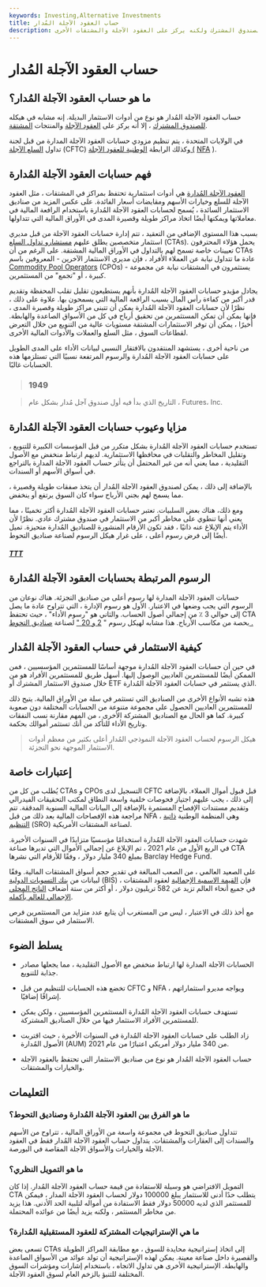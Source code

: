 ```yaml
---
keywords: Investing,Alternative Investments
title: حساب العقود الآجلة المُدار
description: حساب العقود الآجلة المُدار هو نوع من أدوات الاستثمار البديلة. إنه مشابه للصندوق المشترك ولكنه يركز على العقود الآجلة والمشتقات الأخرى.
---
```


# حساب العقود الآجلة المُدار
## ما هو حساب العقود الآجلة المُدار؟

حساب العقود الآجلة المُدار هو نوع من أدوات الاستثمار البديلة. إنه مشابه في هيكله [للصندوق المشترك](/mutualfund) ، إلا أنه يركز على [العقود الآجلة](/futures) والمنتجات [المشتقة](/derivative).

في الولايات المتحدة ، يتم تنظيم مزودي حسابات العقود الآجلة المدارة من قبل لجنة تداول [السلع الآجلة](/cftc) (CFTC) وكذلك الرابطة [الوطنية للعقود الآجلة (](/nfa) [NFA](/nfa) ).

## فهم حسابات العقود الآجلة المُدارة

[العقود الآجلة المُدارة](/managed-futures) هي أدوات استثمارية تحتفظ بمراكز في المشتقات ، مثل العقود الآجلة للسلع وخيارات الأسهم ومقايضات أسعار الفائدة. على عكس المزيد من صناديق الاستثمار السائدة ، يُسمح لحسابات العقود الآجلة المُدارة باستخدام الرافعة المالية في معاملاتها ويمكنها أيضًا اتخاذ مراكز طويلة وقصيرة المدى في الأوراق المالية التي تتداولها.

بسبب هذا المستوى الإضافي من التعقيد ، تتم إدارة حسابات العقود الآجلة من قبل مديري استثمار متخصصين يطلق عليهم [مستشارو تداول السلع](/cta) (CTAs). يحمل هؤلاء المحترفون تعيينات خاصة تسمح لهم بالتداول في الأوراق المالية المشتقة. على الرغم من أن CTAs عادة ما تتداول نيابة عن العملاء الأفراد ، فإن مديري الاستثمار الآخرين - المعروفين باسم [Commodity Pool Operators](/cpo) (CPOs) - يستثمرون في المشتقات نيابة عن مجموعة كبيرة ، أو "تجمع" من المستثمرين.

يجادل مؤيدو حسابات العقود الآجلة المُدارة بأنهم يستطيعون تقليل تقلب المحفظة وتقديم قدر أكبر من كفاءة رأس المال بسبب الرافعة المالية التي يسمحون بها. علاوة على ذلك ، نظرًا لأن حسابات العقود الآجلة المُدارة يمكن أن تتبنى مراكز طويلة وقصيرة المدى ، فإنها يمكن أن تمكن المستثمرين من تحقيق أرباح في كل من الأسواق الصاعدة والهابطة. أخيرًا ، يمكن أن توفر الاستثمارات المشتقة مستويات عالية من التنويع من خلال التعرض لقطاعات السوق ، مثل السلع والعملات والأدوات المالية الأخرى.

من ناحية أخرى ، يستشهد المنتقدون بالافتقار النسبي لبيانات الأداء على المدى الطويل على حسابات العقود الآجلة المُدارة والرسوم المرتفعة نسبيًا التي تستلزمها هذه الحسابات غالبًا.

> ### 1949

> التاريخ الذي بدأ فيه أول صندوق آجل مُدار بشكل عام ، Futures، Inc.

>

## مزايا وعيوب حسابات العقود الآجلة المُدارة

تستخدم حسابات العقود الآجلة المُدارة بشكل متكرر من قبل المؤسسات الكبيرة للتنويع ، وتقليل المخاطر والتقلبات في محافظها الاستثمارية. لديهم ارتباط منخفض مع الأصول التقليدية ، مما يعني أنه من غير المحتمل أن يتأثر حساب العقود الآجلة المدارة بالتراجع في أسواق الأسهم أو السندات.

بالإضافة إلى ذلك ، يمكن لصندوق العقود الآجلة المُدار أن يتخذ صفقات طويلة وقصيرة ، مما يسمح لهم بجني الأرباح سواء كان السوق يرتفع أو ينخفض.

ومع ذلك، هناك بعض السلبيات. تعتبر حسابات العقود الآجلة المُدارة أكثر تخمينًا ، مما يعني أنها تنطوي على مخاطر أكبر من الاستثمار في صندوق مشترك عادي. نظرًا لأن الأداء يتم الإبلاغ عنه ذاتيًا ، فقد تكون الأرقام المنشورة للصناديق المُدارة متحيزة. تميل أيضًا إلى فرض رسوم أعلى ، على غرار هيكل الرسوم لصناعة صناديق التحوط.

<h5> <a href=""> TTT </a> </h5>

## الرسوم المرتبطة بحسابات العقود الآجلة المُدارة

حسابات العقود الآجلة المدارة لها رسوم أعلى من صناديق التجزئة. هناك نوعان من الرسوم التي يجب وضعها في الاعتبار. الأول هو رسوم الإدارة ، التي تتراوح عادة ما يصل إلى حوالي 3 ٪ من إجمالي أصول الحساب. والثاني هو "رسوم الأداء" ، حيث تحتفظ CTA بحصة من مكاسب الأرباح. هذا مشابه لهيكل رسوم " [2 و 20 "](/two_and_twenty) لصناعة [صناديق التحوط .](/hedgefund)

## كيفية الاستثمار في حساب العقود الآجلة المُدار

في حين أن حسابات العقود الآجلة المُدارة موجهة أساسًا للمستثمرين المؤسسيين ، فمن الممكن أيضًا للمستثمرين العاديين الوصول إليها. أسهل طريق للمستثمرين الأفراد هو من خلال صندوق الاستثمار المشترك أو ETF الذي يستثمر في حسابات العقود الآجلة المُدارة.

هذه تشبه الأنواع الأخرى من الصناديق التي تستثمر في سلة من الأوراق المالية. يتيح ذلك للمستثمرين العاديين الحصول على مجموعة متنوعة من الحسابات المختلفة دون صعوبة كبيرة. كما هو الحال مع الصناديق المشتركة الأخرى ، من المهم مقارنة نسب النفقات وتاريخ الأداء للتأكد من أنك تستثمر أموالك بحكمة.

> هيكل الرسوم لحساب العقود الآجلة النموذجي المُدار أعلى بكثير من معظم أدوات الاستثمار الموجهة نحو التجزئة.

>

## إعتبارات خاصة

يُطلب من كل من CTAs و CPOs التسجيل لدى CFTC قبل قبول أموال العملاء. بالإضافة إلى ذلك ، يجب عليهم اجتياز فحوصات خلفية واسعة النطاق لمكتب التحقيقات الفيدرالي وتقديم مستندات الإفصاح المستمرة بالإضافة إلى البيانات المالية السنوية المدققة. تتم مراجعة هذه الإفصاحات المالية بعد ذلك من قبل NFA ، وهي المنظمة الوطنية [ذاتية التنظيم](/sro) (SRO) لصناعة المشتقات الأمريكية.

شهدت حسابات العقود الآجلة المُدارة استخدامًا مؤسسيًا متزايدًا في السنوات الأخيرة. في الربع الأول من عام 2021 ، تم الإبلاغ عن إجمالي الأموال التي تديرها صناعة CTA بمبلغ 340 مليار دولار ، وفقًا للأرقام التي نشرها Barclay Hedge Fund.

على الصعيد العالمي ، من الصعب المبالغة في تقدير حجم أسواق المشتقات المالية. وفقًا لبيانات من [بنك التسويات الدولية](/bis) (BIS) ، فإن [القيمة الاسمية الإجمالية](/notionalvalue) لعقود المشتقات في جميع أنحاء العالم تزيد عن 582 تريليون دولار ، أو أكثر من ستة أضعاف [الناتج المحلي الإجمالي للعالم بأكمله](/gdp).

مع أخذ ذلك في الاعتبار ، ليس من المستغرب أن يتابع عدد متزايد من المستثمرين فرص الاستثمار في سوق المشتقات.

## يسلط الضوء

- الحسابات الآجلة المدارة لها ارتباط منخفض مع الأصول التقليدية ، مما يجعلها مصادر جذابة للتنويع.

- تخضع هذه الحسابات للتنظيم من قبل CFTC و NFA ، ويواجه مديرو استثماراتهم إشرافًا إضافيًا.

- تستهدف حسابات العقود الآجلة المُدارة المستثمرين المؤسسيين ، ولكن يمكن للمستثمرين الأفراد الاستثمار فيها من خلال الصناديق المشتركة.

- زاد الطلب على حسابات العقود الآجلة المُدارة في السنوات الأخيرة ، حيث اقتربت الأصول المُدارة (AUM) من 340 مليار دولار أمريكي اعتبارًا من عام 2021.

- حساب العقود الآجلة المُدار هو نوع من صناديق الاستثمار التي تحتفظ بالعقود الآجلة والخيارات والمشتقات.

## التعليمات

### ما هو الفرق بين العقود الآجلة المُدارة وصناديق التحوط؟

تتداول صناديق التحوط في مجموعة واسعة من الأوراق المالية ، تتراوح من الأسهم والسندات إلى العقارات والمشتقات. يتداول حساب العقود الآجلة المُدار فقط في العقود الآجلة والخيارات والأسواق الآجلة المقاصة في البورصة.

### ما هو التمويل النظري؟

التمويل الافتراضي هو وسيلة للاستفادة من قيمة حساب العقود الآجلة المُدار. إذا كان CTA يتطلب حدًا أدنى للاستثمار يبلغ 100000 دولار لحساب العقود الآجلة المدار ، فيمكن للمستثمر الذي لديه 50000 دولار فقط الاستفادة من أمواله لتلبية الحد الأدنى. هذا يزيد من مخاطر المستثمر ، ولكنه يزيد أيضًا من عوائده المحتملة.

### ما هي الإستراتيجيات المشتركة للعقود المستقبلية المُدارة؟

تسعى بعض CTAs إلى اتخاذ إستراتيجية محايدة للسوق ، مع مطابقة المراكز الطويلة والقصيرة داخل صناعة معينة. يمكن لهذه الإستراتيجية أن تولد عوائد من الأسواق الصاعدة والهابطة. الإستراتيجية الأخرى هي تداول الاتجاه ، باستخدام إشارات ومؤشرات السوق المختلفة للتنبؤ بالزخم العام لسوق العقود الآجلة.

